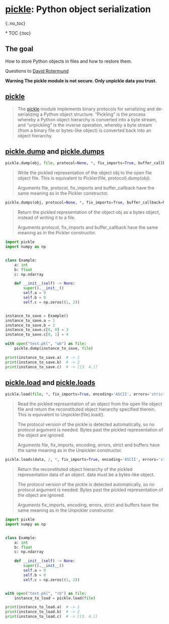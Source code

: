 # [pickle](https://docs.python.org/3/library/pickle.html#module-pickle):  Python object serialization
{:.no_toc}

<nav markdown="1" class="toc-class">
* TOC
{:toc}
</nav>

## The goal

How to store Python objects in files and how to restore them.

Questions to [David Rotermund](mailto:davrot@uni-bremen.de)

**Warning The pickle module is not secure. Only unpickle data you trust.**

## [pickle](https://docs.python.org/3/library/pickle.html#module-pickle)

> The [pickle](https://docs.python.org/3/library/pickle.html#module-pickle) module implements binary protocols for serializing and de-serializing a Python object structure. “Pickling” is the process whereby a Python object hierarchy is converted into a byte stream, and “unpickling” is the inverse operation, whereby a byte stream (from a binary file or bytes-like object) is converted back into an object hierarchy. 

## [pickle.dump](https://docs.python.org/3/library/pickle.html#pickle.dump) and [pickle.dumps](https://docs.python.org/3/library/pickle.html#pickle.dumps)

```python
pickle.dump(obj, file, protocol=None, *, fix_imports=True, buffer_callback=None)
```

> Write the pickled representation of the object obj to the open file object file. This is equivalent to Pickler(file, protocol).dump(obj).
> 
> Arguments file, protocol, fix_imports and buffer_callback have the same meaning as in the Pickler constructor.

```python
pickle.dumps(obj, protocol=None, *, fix_imports=True, buffer_callback=None)
```

> Return the pickled representation of the object obj as a bytes object, instead of writing it to a file.
> 
> Arguments protocol, fix_imports and buffer_callback have the same meaning as in the Pickler constructor.


```python
import pickle
import numpy as np


class Example:
    a: int
    b: float
    c: np.ndarray

    def __init__(self) -> None:
        super().__init__()
        self.a = 0
        self.b = 0
        self.c = np.zeros((1, 2))


instance_to_save = Example()
instance_to_save.a = 1
instance_to_save.b = 2
instance_to_save.c[0, 0] = 3
instance_to_save.c[0, 1] = 4

with open("test.pkl", "wb") as file:
    pickle.dump(instance_to_save, file)

print(instance_to_save.a)  # -> 1
print(instance_to_save.b)  # -> 2
print(instance_to_save.c)  # -> [[3. 4.]]
```

## [pickle.load](https://docs.python.org/3/library/pickle.html#pickle.load) and [pickle.loads](https://docs.python.org/3/library/pickle.html#pickle.loads)

```python
pickle.load(file, *, fix_imports=True, encoding='ASCII', errors='strict', buffers=None)
```

> Read the pickled representation of an object from the open file object file and return the reconstituted object hierarchy specified therein. This is equivalent to Unpickler(file).load().
> 
> The protocol version of the pickle is detected automatically, so no protocol argument is needed. Bytes past the pickled representation of the object are ignored.
> 
> Arguments file, fix_imports, encoding, errors, strict and buffers have the same meaning as in the Unpickler constructor.

```python
pickle.loads(data, /, *, fix_imports=True, encoding='ASCII', errors='strict', buffers=None)
```

> Return the reconstituted object hierarchy of the pickled representation data of an object. data must be a bytes-like object.
> 
> The protocol version of the pickle is detected automatically, so no protocol argument is needed. Bytes past the pickled representation of the object are ignored.
> 
> Arguments fix_imports, encoding, errors, strict and buffers have the same meaning as in the Unpickler constructor.

```python
import pickle
import numpy as np


class Example:
    a: int
    b: float
    c: np.ndarray

    def __init__(self) -> None:
        super().__init__()
        self.a = 0
        self.b = 0
        self.c = np.zeros((1, 2))


with open("test.pkl", "rb") as file:
    instance_to_load = pickle.load(file)

print(instance_to_load.a)  # -> 1
print(instance_to_load.b)  # -> 2
print(instance_to_load.c)  # -> [[3. 4.]]
```


